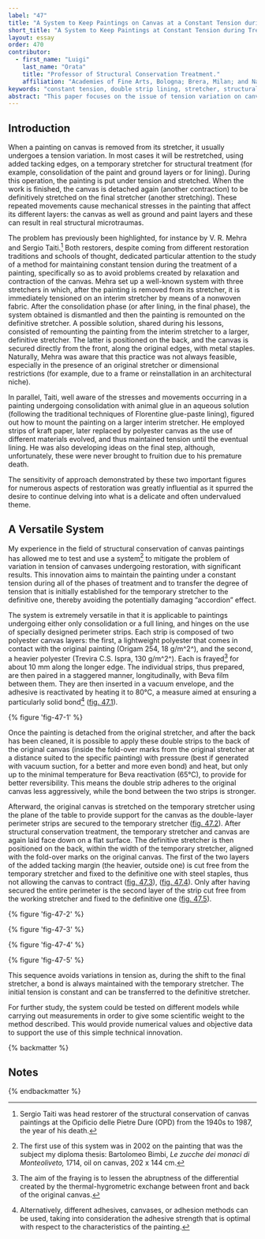 ```yaml
---
label: "47"
title: "A System to Keep Paintings on Canvas at a Constant Tension during Conservation Treatment"
short_title: "A System to Keep Paintings at Constant Tension during Treatment"
layout: essay
order: 470
contributor:
  - first_name: "Luigi"
    last_name: "Orata"
    title: "Professor of Structural Conservation Treatment."
    affiliation: "Academies of Fine Arts, Bologna; Brera, Milan; and Naples"
keywords: "constant tension, double strip lining, stretcher, structural conservation"
abstract: "This paper focuses on the issue of tension variation on canvas paintings during conservation treatment. The solution proposed has been developed through the observation of several cases encountered during many years of professional activity. It aims at keeping the painting in a constant tension during structural conservation phases, thus minimizing potential damage on the canvas."
---
```


## Introduction

When a painting on canvas is removed from its stretcher, it usually undergoes a tension variation. In most cases it will be restretched, using added tacking edges, on a temporary stretcher for structural treatment (for example, consolidation of the paint and ground layers or for lining). During this operation, the painting is put under tension and stretched. When the work is finished, the canvas is detached again (another contraction) to be definitively stretched on the final stretcher (another stretching). These repeated movements cause mechanical stresses in the painting that affect its different layers: the canvas as well as ground and paint layers and these can result in real structural microtraumas.

The problem has previously been highlighted, for instance by V. R. Mehra and Sergio Taiti.[^1] Both restorers, despite coming from different restoration traditions and schools of thought, dedicated particular attention to the study of a method for maintaining constant tension during the treatment of a painting, specifically so as to avoid problems created by relaxation and contraction of the canvas. Mehra set up a well-known system with three stretchers in which, after the painting is removed from its stretcher, it is immediately tensioned on an interim stretcher by means of a nonwoven fabric. After the consolidation phase (or after lining, in the final phase), the system obtained is dismantled and then the painting is remounted on the definitive stretcher. A possible solution, shared during his lessons, consisted of remounting the painting from the interim stretcher to a larger, definitive stretcher. The latter is positioned on the back, and the canvas is secured directly from the front, along the original edges, with metal staples. Naturally, Mehra was aware that this practice was not always feasible, especially in the presence of an original stretcher or dimensional restrictions (for example, due to a frame or reinstallation in an architectural niche).

In parallel, Taiti, well aware of the stresses and movements occurring in a painting undergoing consolidation with animal glue in an aqueous solution (following the traditional techniques of Florentine glue-paste lining), figured out how to mount the painting on a larger interim stretcher. He employed strips of kraft paper, later replaced by polyester canvas as the use of different materials evolved, and thus maintained tension until the eventual lining. He was also developing ideas on the final step, although, unfortunately, these were never brought to fruition due to his premature death.

The sensitivity of approach demonstrated by these two important figures for numerous aspects of restoration was greatly influential as it spurred the desire to continue delving into what is a delicate and often undervalued theme.

## A Versatile System

My experience in the field of structural conservation of canvas paintings has allowed me to test and use a system[^2] to mitigate the problem of variation in tension of canvases undergoing restoration, with significant results. This innovation aims to maintain the painting under a constant tension during all of the phases of treatment and to transfer the degree of tension that is initially established for the temporary stretcher to the definitive one, thereby avoiding the potentially damaging “accordion” effect.

The system is extremely versatile in that it is applicable to paintings undergoing either only consolidation or a full lining, and hinges on the use of specially designed perimeter strips. Each strip is composed of two polyester canvas layers: the first, a lightweight polyester that comes in contact with the original painting (Origam 254, 18 g/m^2^), and the second, a heavier polyester (Trevira C.S. Ispra, 130 g/m^2^). Each is frayed[^3] for about 10 mm along the longer edge. The individual strips, thus prepared, are then paired in a staggered manner, longitudinally, with Beva film between them. They are then inserted in a vacuum envelope, and the adhesive is reactivated by heating it to 80°C, a measure aimed at ensuring a particularly solid bond[^4] ([fig. 47.1](#fig-47-1)).

{% figure 'fig-47-1' %}

Once the painting is detached from the original stretcher, and after the back has been cleaned, it is possible to apply these double strips to the back of the original canvas (inside the fold-over marks from the original stretcher at a distance suited to the specific painting) with pressure (best if generated with vacuum suction, for a better and more even bond) and heat, but only up to the minimal temperature for Beva reactivation (65°C), to provide for better reversibility. This means the double strip adheres to the original canvas less aggressively, while the bond between the two strips is stronger.

Afterward, the original canvas is stretched on the temporary stretcher using the plane of the table to provide support for the canvas as the double-layer perimeter strips are secured to the temporary stretcher ([fig. 47.2](#fig-47-2)). After structural conservation treatment, the temporary stretcher and canvas are again laid face down on a flat surface. The definitive stretcher is then positioned on the back, within the width of the temporary stretcher, aligned with the fold-over marks on the original canvas. The first of the two layers of the added tacking margin (the heavier, outside one) is cut free from the temporary stretcher and fixed to the definitive one with steel staples, thus not allowing the canvas to contract ([fig. 47.3](#fig-47-3)), ([fig. 47.4](#fig-47-4)). Only after having secured the entire perimeter is the second layer of the strip cut free from the working stretcher and fixed to the definitive one ([fig. 47.5](#fig-47-5)).

{% figure 'fig-47-2' %}

{% figure 'fig-47-3' %}

{% figure 'fig-47-4' %}

{% figure 'fig-47-5' %}

This sequence avoids variations in tension as, during the shift to the final stretcher, a bond is always maintained with the temporary stretcher. The initial tension is constant and can be transferred to the definitive stretcher.

For further study, the system could be tested on different models while carrying out measurements in order to give some scientific weight to the method described. This would provide numerical values and objective data to support the use of this simple technical innovation.

{% backmatter %}

## Notes

{% endbackmatter %}

[^1]: Sergio Taiti was head restorer of the structural conservation of canvas paintings at the Opificio delle Pietre Dure (OPD) from the 1940s to 1987, the year of his death.

[^2]: The first use of this system was in 2002 on the painting that was the subject my diploma thesis: Bartolomeo Bimbi, *Le zucche dei monaci di Monteoliveto,* 1714, oil on canvas, 202 x 144 cm.

[^3]: The aim of the fraying is to lessen the abruptness of the differential created by the thermal-hygrometric exchange between front and back of the original canvas.

[^4]: Alternatively, different adhesives, canvases, or adhesion methods can be used, taking into consideration the adhesive strength that is optimal with respect to the characteristics of the painting.
